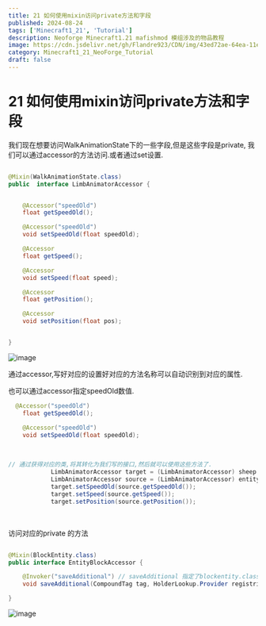 ```yaml
---
title: 21 如何使用mixin访问private方法和字段
published: 2024-08-24
tags: ['Minecraft1_21', 'Tutorial']
description: Neoforge Minecraft1.21 mafishmod 模组涉及的物品教程
image: https://cdn.jsdelivr.net/gh/Flandre923/CDN/img/43ed72ae-64ea-11ef-9b2b-b81ea485754c.jpg
category: Minecraft1_21_NeoForge_Tutorial
draft: false
---
```



# 21 如何使用mixin访问private方法和字段

我们现在想要访问WalkAnimationState下的一些字段,但是这些字段是private, 我们可以通过accessor的方法访问.或者通过set设置.

```java

@Mixin(WalkAnimationState.class)
public  interface LimbAnimatorAccessor {


    @Accessor("speedOld")
    float getSpeedOld();

    @Accessor("speedOld")
    void setSpeedOld(float speedOld);

    @Accessor
    float getSpeed();

    @Accessor
    void setSpeed(float speed);

    @Accessor
    float getPosition();

    @Accessor
    void setPosition(float pos);


}

```

​![image](https://cdn.jsdelivr.net/gh/Flandre923/CDN/img/47dfe17c-64ea-11ef-a237-b81ea485754c.png)​

通过accessor,写好对应的设置好对应的方法名称可以自动识别到对应的属性.

也可以通过accessor指定speedOld数值.

```java
  @Accessor("speedOld")
    float getSpeedOld();

    @Accessor("speedOld")
    void setSpeedOld(float speedOld);

```

‍

```java
// 通过获得对应的类,将其转化为我们写的接口,然后就可以使用这些方法了.
            LimbAnimatorAccessor target = (LimbAnimatorAccessor) sheep.walkAnimation;
            LimbAnimatorAccessor source = (LimbAnimatorAccessor) entity.walkAnimation;
            target.setSpeedOld(source.getSpeedOld());
            target.setSpeed(source.getSpeed());
            target.setPosition(source.getPosition());
```

‍

访问对应的private 的方法

```java

@Mixin(BlockEntity.class)
public interface EntityBlockAccessor {

    @Invoker("saveAdditional") // saveAdditional 指定了blockentity.class的save方法.
    void saveAdditional(CompoundTag tag, HolderLookup.Provider registries);

}

```

​![image](https://cdn.jsdelivr.net/gh/Flandre923/CDN/img/4867da56-64ea-11ef-a342-b81ea485754c.png)​

‍